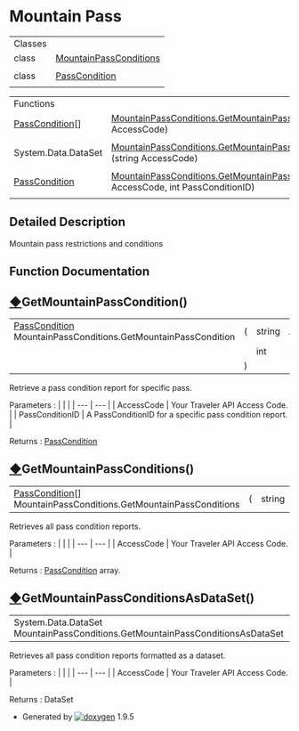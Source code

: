 # Mountain Pass

|  |  |
| --- | --- |
| Classes | |
| class | [MountainPassConditions](class_mountain_pass_conditions.html) |
|  | |
| class | [PassCondition](class_pass_condition.html) |
|  | |

|  |  |
| --- | --- |
| Functions | |
| [PassCondition](class_pass_condition.html)[] | [MountainPassConditions.GetMountainPassConditions](group___mountain_pass.html#ga65f4351c4a953243a8bdd6aeec81b846) (string AccessCode) |
|  | |
| System.Data.DataSet | [MountainPassConditions.GetMountainPassConditionsAsDataSet](group___mountain_pass.html#gadd2528c4dd32f2a2c3298ba5159ca7a1) (string AccessCode) |
|  | |
| [PassCondition](class_pass_condition.html) | [MountainPassConditions.GetMountainPassCondition](group___mountain_pass.html#ga4e388b3939a5c3e46341669f24bb9e71) (string AccessCode, int PassConditionID) |
|  | |

## Detailed Description

Mountain pass restrictions and conditions

## Function Documentation

## [◆](#ga4e388b3939a5c3e46341669f24bb9e71)GetMountainPassCondition()

|  |  |  |  |
| --- | --- | --- | --- |
| [PassCondition](class_pass_condition.html) MountainPassConditions.GetMountainPassCondition | ( | string | *AccessCode*, |
|  |  | int | *PassConditionID* |
|  | ) |  |  |

Retrieve a pass condition report for specific pass.

Parameters
:   |  |  |
    | --- | --- |
    | AccessCode | Your Traveler API Access Code. |
    | PassConditionID | A PassConditionID for a specific pass condition report. |

Returns
:   [PassCondition](class_pass_condition.html "A data structure that represents the conditions of the mountain pass.")

## [◆](#ga65f4351c4a953243a8bdd6aeec81b846)GetMountainPassConditions()

|  |  |  |  |  |  |
| --- | --- | --- | --- | --- | --- |
| [PassCondition](class_pass_condition.html)[] MountainPassConditions.GetMountainPassConditions | ( | string | *AccessCode* | ) |  |

Retrieves all pass condition reports.

Parameters
:   |  |  |
    | --- | --- |
    | AccessCode | Your Traveler API Access Code. |

Returns
:   [PassCondition](class_pass_condition.html "A data structure that represents the conditions of the mountain pass.") array.

## [◆](#gadd2528c4dd32f2a2c3298ba5159ca7a1)GetMountainPassConditionsAsDataSet()

|  |  |  |  |  |  |
| --- | --- | --- | --- | --- | --- |
| System.Data.DataSet MountainPassConditions.GetMountainPassConditionsAsDataSet | ( | string | *AccessCode* | ) |  |

Retrieves all pass condition reports formatted as a dataset.

Parameters
:   |  |  |
    | --- | --- |
    | AccessCode | Your Traveler API Access Code. |

Returns
:   DataSet

* Generated by [![doxygen](doxygen.svg)](https://www.doxygen.org/index.html) 1.9.5

